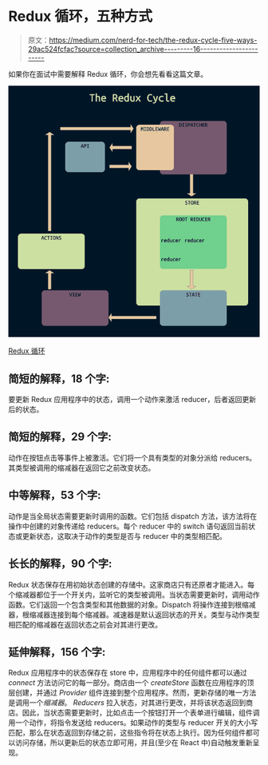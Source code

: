 # Redux 循环，五种方式

> 原文：<https://medium.com/nerd-for-tech/the-redux-cycle-five-ways-29ac524fcfac?source=collection_archive---------16----------------------->

如果你在面试中需要解释 Redux 循环，你会想先看看这篇文章。

![](img/8dc191e586fe85130e75b27329ec8246.png)

[Redux 循环](http://redux-cycle.herokuapp.com/)

## 简短的解释，18 个字:

要更新 Redux 应用程序中的状态，调用一个动作来激活 reducer，后者返回更新后的状态。

## 简短的解释，29 个字:

动作在按钮点击等事件上被激活。它们将一个具有类型的对象分派给 reducers。其类型被调用的缩减器在返回它之前改变状态。

## 中等解释，53 个字:

动作是当全局状态需要更新时调用的函数。它们包括 dispatch 方法，该方法将在操作中创建的对象传递给 reducers。每个 reducer 中的 switch 语句返回当前状态或更新状态，这取决于动作的类型是否与 reducer 中的类型相匹配。

## 长长的解释，90 个字:

Redux 状态保存在用初始状态创建的存储中。这家商店只有还原者才能进入。每个缩减器都位于一个开关内，监听它的类型被调用。当状态需要更新时，调用动作函数。它们返回一个包含类型和其他数据的对象。Dispatch 将操作连接到根缩减器，根缩减器连接到每个缩减器。减速器是默认返回状态的开关。类型与动作类型相匹配的缩减器在返回状态之前会对其进行更改。

## 延伸解释，156 个字:

Redux 应用程序中的状态保存在 store 中，应用程序中的任何组件都可以通过 *connect* 方法访问它的每一部分。商店由一个 *createStore* 函数在应用程序的顶层创建，并通过 *Provider* 组件连接到整个应用程序。然而，更新存储的唯一方法是调用一个*缩减器*。 *Reducers* 拉入状态，对其进行更改，并将该状态返回到商店。因此，当状态需要更新时，比如点击一个按钮打开一个表单进行编辑，组件调用一个动作，将指令发送给 reducers。如果动作的类型与 reducer 开关的大小写匹配，那么在状态返回到存储之前，这些指令将在状态上执行。因为任何组件都可以访问存储，所以更新后的状态立即可用，并且(至少在 React 中)自动触发重新呈现。